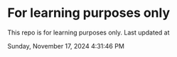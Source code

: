 # For learning purposes only
This repo is for learning purposes only.
Last updated at

Sunday, November 17, 2024 4:31:46 PM

